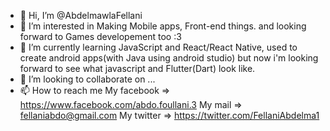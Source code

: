 - 👋 Hi, I’m @AbdelmawlaFellani
- 👀 I’m interested in Making Mobile apps, Front-end things. and looking forward to Games developement too :3
- 🌱 I’m currently learning JavaScript and React/React Native, used to create android apps(with Java using android studio)
but now i'm looking forward to see what javascript and Flutter(Dart) look like.
- 💞️ I’m looking to collaborate on ...
- 📫 How to reach me 
My facebook => https://www.facebook.com/abdo.foullani.3
My mail     => fellaniabdo@gmail.com
My twitter     => https://twitter.com/FellaniAbdelma1
<!---
AbdelmawlaFellani/AbdelmawlaFellani is a ✨ special ✨ repository because its `README.md` (this file) appears on your GitHub profile.
You can click the Preview link to take a look at your changes.
--->
